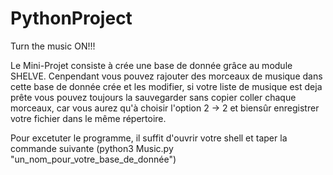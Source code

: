 # PythonProject
Turn the music ON!!!

Le Mini-Projet consiste à crée une base de donnée grâce au module SHELVE.
Cenpendant vous pouvez rajouter des morceaux de musique dans cette base de donnée crée et les modifier, si votre liste de musique est deja prête vous pouvez toujours
la sauvegarder sans copier coller chaque morceaux, car vous aurez qu'à choisir l'option 2 -> 2 et biensûr enregistrer votre fichier dans le même répertoire.

Pour excetuter le programme, il suffit d'ouvrir votre shell et taper la commande suivante (python3 Music.py "un_nom_pour_votre_base_de_donnée") 
